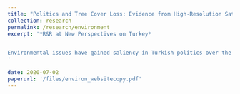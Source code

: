 ```yaml
---
title: "Politics and Tree Cover Loss: Evidence from High-Resolution Satellite Data"
collection: research
permalink: /research/environment
excerpt: '*R&R at New Perspectives on Turkey*


Environmental issues have gained saliency in Turkish politics over the last decade, especially after the Gezi Park demonstrations. However, no systemic empirical evidence exists to inform us about the relationship between politics and tree cover in Turkey. Although Turkey witnessed significant tree loss over the last decades, we do not know how much of this damage is attributed to politics. Using high-resolution satellite data, this paper provides the first empirical relationship between local politics and tree loss. The results show that districts with Justice and Development Party (AKP) mayors have higher tree loss by around a combined area of 62 football pitches on average. These results imply that local governments can have a substantial impact on the environment despite their limited effect in the design of environmental policies.
'

date: 2020-07-02
paperurl: '/files/environ_websitecopy.pdf'
---
```


